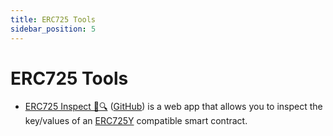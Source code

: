 ```yaml
---
title: ERC725 Tools
sidebar_position: 5
---
```


# ERC725 Tools

- [ERC725 Inspect 📝🔍](https://erc725-inspect.lukso.tech/) ([GitHub](https://github.com/lukso-network/tools-erc725-inspect)) is a web app that allows you to inspect the key/values of an [ERC725Y](https://github.com/ERC725Alliance/ERC725/blob/main/docs/ERC-725.md#erc725x) compatible smart contract.
